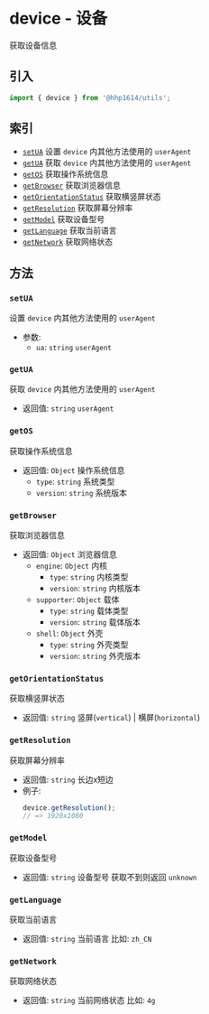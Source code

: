 # device - 设备

获取设备信息

## 引入

```js
import { device } from '@hhp1614/utils';
```

## 索引

- [`setUA`](#setUA) 设置 `device` 内其他方法使用的 `userAgent`
- [`getUA`](#) 获取 `device` 内其他方法使用的 `userAgent`
- [`getOS`](#) 获取操作系统信息
- [`getBrowser`](#) 获取浏览器信息
- [`getOrientationStatus`](#) 获取横竖屏状态
- [`getResolution`](#) 获取屏幕分辨率
- [`getModel`](#) 获取设备型号
- [`getLanguage`](#) 获取当前语言
- [`getNetwork`](#) 获取网络状态


## 方法

### `setUA`

设置 `device` 内其他方法使用的 `userAgent`

- 参数:
    - `ua`: `string` `userAgent`

### `getUA`

获取 `device` 内其他方法使用的 `userAgent`

- 返回值: `string` `userAgent`

### `getOS`

获取操作系统信息

- 返回值: `Object` 操作系统信息
    - `type`: `string` 系统类型
    - `version`: `string` 系统版本
    
### `getBrowser`

获取浏览器信息

- 返回值: `Object` 浏览器信息
    - `engine`: `Object` 内核
        - `type`: `string` 内核类型
        - `version`: `string` 内核版本
    - `supporter`: `Object` 载体
        - `type`: `string` 载体类型
        - `version`: `string` 载体版本
    - `shell`: `Object` 外壳
        - `type`: `string` 外壳类型
        - `version`: `string` 外壳版本

### `getOrientationStatus`

获取横竖屏状态

- 返回值: `string` 竖屏(`vertical`) | 横屏(`horizontal`)

### `getResolution`

获取屏幕分辨率

- 返回值: `string` 长边x短边
- 例子: 
    ```js
    device.getResolution();
    // => 1920x1080
    ```

### `getModel`

获取设备型号

- 返回值: `string` 设备型号 获取不到则返回 `unknown`

### `getLanguage`

获取当前语言

- 返回值: `string` 当前语言 比如: `zh_CN`

### `getNetwork`

获取网络状态

- 返回值: `string` 当前网络状态 比如: `4g`
